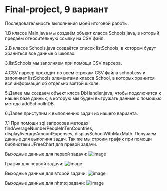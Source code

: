 # Final-project, 9 вариант
Последовательность выполнения моей итоговой работы:
  
  1.В классе Main.java мы создаём объект класса Schools.java, в который предаём относительную ссылку на CSV файл.
  
  2.В классе Schools.java создаётся список listSchools, в котором будут храниться все данные о школах.
  
  3.listSchools мы заполняем при помощи CSV парсера.
  
  4.CSV парсер проходит по всем строкам CSV файла school.csv и заполняет listSchools элементами класса School, в которых хранится вся информация об отдельно взятой школе.
  
  5.Далее мы создаем объект клсса DbHandler.java, чтобы подключится к нашей базе данных, в которую мы будем выгружать данные с помощью метода addSchoolInDB.
  
  6.Далее приступим к выполнению задач из нашего варианта.
  
  7.1 При помощи sql запросовв методах: findAverageNumberPeopleInTenCountries, displayAverageAmountExpenses, displaySchoolWithMaxMath. Получаем данные для выполния задач. Так же мы строим график при помощи библиотеки JFreeChart для превой задачи.
  
  Выходные данные для первой задачи: 
  ![image](https://user-images.githubusercontent.com/74546538/147416521-4d22c854-3505-49ba-a89a-d016d4e62096.png)
  
  
  График для первой задачи: 
  ![image](https://user-images.githubusercontent.com/74546538/147416563-117a1d5d-9149-4927-b669-83a5fd8fa42b.png)
  
  Выходные данные для второй задачи: 
  ![image](https://user-images.githubusercontent.com/74546538/147416533-082c61c2-5d22-47cc-a60d-cee204a90fa5.png)
  
  Выходные данные для nhtntq задачи: 
  ![image](https://user-images.githubusercontent.com/74546538/147416537-27de8f9a-2f93-40b3-8c05-ee64cc033404.png)
